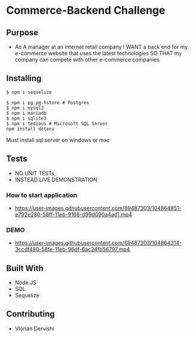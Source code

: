 # Commerce-Backend Challenge

## Purpose
* As A manager at an internet retail company
  I WANT a back end for my e-commerce website that uses the latest technologies
  SO THAT my company can compete with other e-commerce companies



## Installing
```
$ npm i sequelize

$ npm i pg pg-hstore # Postgres 
$ npm i mysql2
$ npm i mariadb
$ npm i sqlite3
$ npm i tedious # Microsoft SQL Server 
npm install dotenv
```
Must install sql server on windows or mac
## Tests 
* NO UNIT TESTs, 
* INSTEAD LIVE DEMONSTRATION
### How to start application 
* https://user-images.githubusercontent.com/69487303/104864851-e792e280-58ff-11eb-9166-d99d090a4ad1.mp4
### DEMO
* https://user-images.githubusercontent.com/69487303/104864314-3ccdf480-58fe-11eb-96df-6ac24fb56797.mp4

## Built With

* Node.JS
* SQL
* Sequelize

## Contributing 
* Vlorian Dervishi